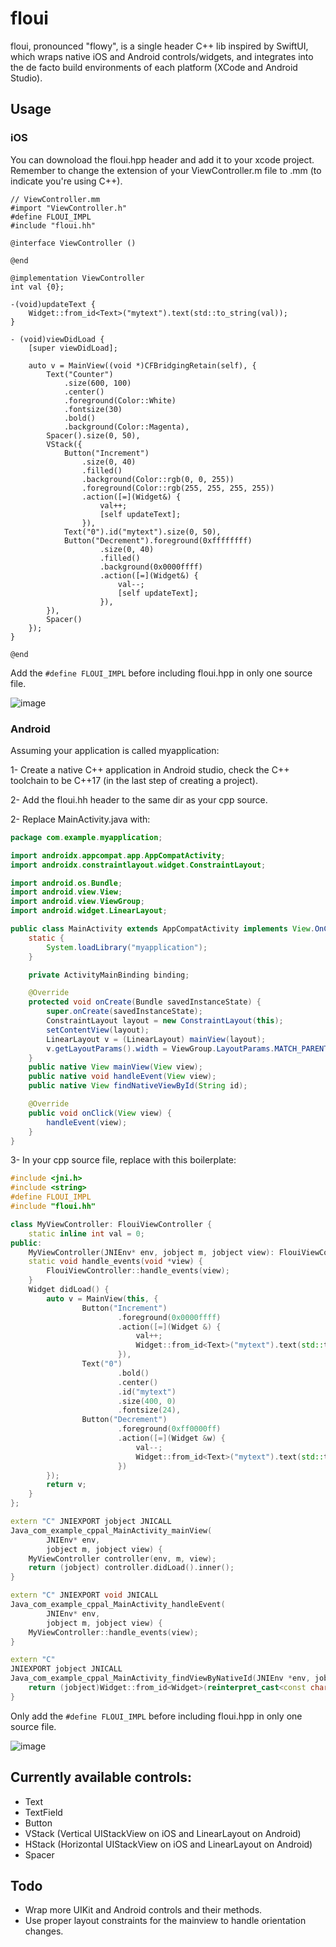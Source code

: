 # floui
floui, pronounced "flowy", is a single header C++ lib inspired by SwiftUI, which wraps native iOS and Android controls/widgets, and integrates into the de facto build environments of each platform (XCode and Android Studio).

## Usage

### iOS
You can downoload the floui.hpp header and add it to your xcode project. Remember to change the extension of your ViewController.m file to .mm (to indicate you're using C++).
```objc
// ViewController.mm
#import "ViewController.h"
#define FLOUI_IMPL
#include "floui.hh"

@interface ViewController ()

@end

@implementation ViewController
int val {0};

-(void)updateText {
    Widget::from_id<Text>("mytext").text(std::to_string(val));
}

- (void)viewDidLoad {
    [super viewDidLoad];

    auto v = MainView((void *)CFBridgingRetain(self), {
        Text("Counter")
            .size(600, 100)
            .center()
            .foreground(Color::White)
            .fontsize(30)
            .bold()
            .background(Color::Magenta),
        Spacer().size(0, 50),
        VStack({
            Button("Increment")
                .size(0, 40)
                .filled()
                .background(Color::rgb(0, 0, 255))
                .foreground(Color::rgb(255, 255, 255, 255))
                .action([=](Widget&) {
                    val++;
                    [self updateText];
                }),
            Text("0").id("mytext").size(0, 50),
            Button("Decrement").foreground(0xffffffff)
                    .size(0, 40)
                    .filled()
                    .background(0x0000ffff)
                    .action([=](Widget&) {
                        val--;
                        [self updateText];
                    }),
        }),
        Spacer()
    });
}

@end
```
Add the `#define FLOUI_IMPL` before including floui.hpp in only one source file.

![image](https://user-images.githubusercontent.com/37966791/173707028-a6e076c2-4170-459e-88a7-bd555ecfd1fa.png)

### Android
Assuming your application is called myapplication:

1- Create a native C++ application in Android studio, check the C++ toolchain to be C++17 (in the last step of creating a project).

2- Add the floui.hh header to the same dir as your cpp source.

2- Replace MainActivity.java with:
```java
package com.example.myapplication;

import androidx.appcompat.app.AppCompatActivity;
import androidx.constraintlayout.widget.ConstraintLayout;

import android.os.Bundle;
import android.view.View;
import android.view.ViewGroup;
import android.widget.LinearLayout;

public class MainActivity extends AppCompatActivity implements View.OnClickListener {
    static {
        System.loadLibrary("myapplication");
    }

    private ActivityMainBinding binding;

    @Override
    protected void onCreate(Bundle savedInstanceState) {
        super.onCreate(savedInstanceState);
        ConstraintLayout layout = new ConstraintLayout(this);
        setContentView(layout);
        LinearLayout v = (LinearLayout) mainView(layout);
        v.getLayoutParams().width = ViewGroup.LayoutParams.MATCH_PARENT;
    }
    public native View mainView(View view);
    public native void handleEvent(View view);
    public native View findNativeViewById(String id);

    @Override
    public void onClick(View view) {
        handleEvent(view);
    }
}
```

3- In your cpp source file, replace with this boilerplate:
```cpp
#include <jni.h>
#include <string>
#define FLOUI_IMPL
#include "floui.hh"

class MyViewController: FlouiViewController {
    static inline int val = 0;
public:
    MyViewController(JNIEnv* env, jobject m, jobject view): FlouiViewController(env, m, view) {}
    static void handle_events(void *view) {
        FlouiViewController::handle_events(view);
    }
    Widget didLoad() {
        auto v = MainView(this, {
                Button("Increment")
                        .foreground(0x0000ffff)
                        .action([=](Widget &) {
                            val++;
                            Widget::from_id<Text>("mytext").text(std::to_string(val).c_str());
                        }),
                Text("0")
                        .bold()
                        .center()
                        .id("mytext")
                        .size(400, 0)
                        .fontsize(24),
                Button("Decrement")
                        .foreground(0xff0000ff)
                        .action([=](Widget &w) {
                            val--;
                            Widget::from_id<Text>("mytext").text(std::to_string(val).c_str());
                        })
        });
        return v;
    }
};

extern "C" JNIEXPORT jobject JNICALL
Java_com_example_cppal_MainActivity_mainView(
        JNIEnv* env,
        jobject m, jobject view) {
    MyViewController controller(env, m, view);
    return (jobject) controller.didLoad().inner();
}

extern "C" JNIEXPORT void JNICALL
Java_com_example_cppal_MainActivity_handleEvent(
        JNIEnv* env,
        jobject m, jobject view) {
    MyViewController::handle_events(view);
}

extern "C"
JNIEXPORT jobject JNICALL
Java_com_example_cppal_MainActivity_findViewByNativeId(JNIEnv *env, jobject thiz, jstring id) {
    return (jobject)Widget::from_id<Widget>(reinterpret_cast<const char *>(id)).inner();
}
```
Only add the `#define FLOUI_IMPL` before including floui.hpp in only one source file.

![image](https://user-images.githubusercontent.com/37966791/175548084-a0105440-dc32-4f09-be82-0029312efe7c.png)

## Currently available controls:
- Text
- TextField
- Button
- VStack (Vertical UIStackView on iOS and LinearLayout on Android)
- HStack (Horizontal UIStackView on iOS and LinearLayout on Android)
- Spacer

## Todo
- Wrap more UIKit and Android controls and their methods.
- Use proper layout constraints for the mainview to handle orientation changes. 
